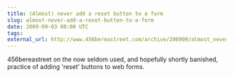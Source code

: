 ```yaml
---
title: (Almost) never add a reset button to a form
slug: almost-never-add-a-reset-button-to-a-form
date: 2009-09-03 00:00 UTC
tags:
external_url: http://www.456bereastreet.com/archive/200909/almost_never_add_a_reset_button_to_a_form/
---
```


456bereastreet on the now seldom used, and hopefully shortly banished, practice of adding 'reset' buttons to web forms.
